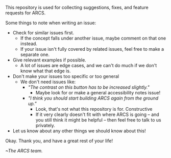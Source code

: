 This repository is used for collecting suggestions, fixes, and feature requests for ARCS.

Some things to note when writing an issue:
- Check for similar issues first.
  - If the concept falls under another issue, maybe comment on that one instead.
  - If your issue isn't fully covered by related issues, feel free to make a separate one.
- Give relevant examples if possible.
  - A lot of issues are edge cases, and we can't do much if we don't know what that edge is.
- Don't make your issues too specific or too general
  - We don't need issues like:
    - *"The contrast on this button has to be increased slightly."*
      - Maybe look for or make a general accessibility notes issue!
    - *"I think you should start building ARCS again from the ground up."*
      - Look, that's not what this repository is for. Constructive
      - If it very clearly doesn't fit with where ARCS is going – and you still think it might be helpful – then feel free to talk to us privately.
- Let us know about any other things we should know about this!

Okay. Thank you, and have a great rest of your life!

*~The ARCS team.*

